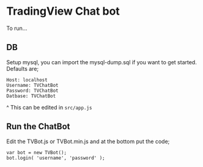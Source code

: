 # TradingView Chat bot
  
To run... 

## DB
Setup mysql, you can import the mysql-dump.sql if you want to get started.
Defaults are; 
```
Host: localhost
Username: TVChatBot
Password: TVChatBot
Datbase: TVChatBot
```
^ This can be edited in ``src/app.js``

## Run the ChatBot
Edit the TVBot.js or TVBot.min.js and at the bottom put the code;  
```
var bot = new TVBot();
bot.login( 'username', 'password' );
```